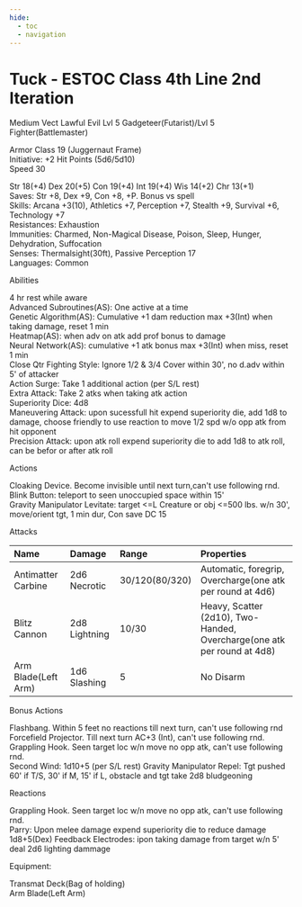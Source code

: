 ```yaml
---
hide:
  - toc
  - navigation
---
```


# Tuck - ESTOC Class 4th Line 2nd Iteration

Medium Vect Lawful Evil Lvl 5 Gadgeteer(Futarist)/Lvl 5 Fighter(Battlemaster)

Armor Class 19 (Juggernaut Frame)<br>
Initiative: +2
Hit Points (5d6/5d10)<br>
Speed 30

Str 18(+4) Dex 20(+5) Con 19(+4) Int 19(+4) Wis 14(+2) Chr 13(+1)<br>
Saves: Str +8, Dex +9, Con +8, +P. Bonus vs spell<br>
Skills: Arcana +3(10), Athletics +7, Perception +7, Stealth +9, Survival +6, Technology +7<br>
Resistances: Exhaustion<br>
Immunities: Charmed, Non-Magical Disease, Poison, Sleep, Hunger, Dehydration, Suffocation<br>
Senses: Thermalsight(30ft), Passive Perception 17<br>
Languages: Common

Abilities

4 hr rest while aware<br>
Advanced Subroutines(AS): One active at a time<br>
Genetic Algorithm(AS): Cumulative +1 dam reduction max +3(Int) when taking damage, reset 1 min<br>
Heatmap(AS): when adv on atk add prof bonus to damage<br>
Neural Network(AS): cumulative +1 atk bonus max +3(Int) when miss, reset 1 min<br>
Close Qtr Fighting Style: Ignore 1/2 & 3/4 Cover within 30', no d.adv within 5' of attacker<br>
Action Surge: Take 1 additional action (per S/L rest)<br>
Extra Attack: Take 2 atks when taking atk action<br>
Superiority Dice: 4d8<br>
Maneuvering Attack: upon sucessfull hit expend superiority die, add 1d8 to damage, choose friendly to use reaction to move 1/2 spd w/o opp atk from hit opponent<br>
Precision Attack: upon atk roll expend superiority die to add 1d8 to atk roll, can be befor or after atk roll<br>

Actions

Cloaking Device. Become invisible until next turn,can't use following rnd.<br>
Blink Button: teleport to seen unoccupied space within 15'<br>
Gravity Manipulator Levitate: target <=L Creature or obj <=500 lbs. w/n 30', move/orient tgt, 1 min dur, Con save DC 15<br>

Attacks

| Name | Damage | Range | Properties |
| :- |:- |:- |:- |
| Antimatter Carbine | 2d6 Necrotic | 30/120(80/320) | Automatic, foregrip, Overcharge(one atk per round at 4d6) |
| Blitz Cannon | 2d8 Lightning | 10/30 | Heavy, Scatter (2d10), Two-Handed, Overcharge(one atk per round at 4d8) |
| Arm Blade(Left Arm) | 1d6 Slashing | 5 | No Disarm |

Bonus Actions

Flashbang. Within 5 feet no reactions till next turn, can't use following rnd<br>
Forcefield Projector. Till next turn AC+3 (Int), can't use following rnd.<br>
Grappling Hook. Seen target loc w/n move no opp atk,  can't use following rnd.<br>
Second Wind: 1d10+5 (per S/L rest)
Gravity Manipulator Repel: Tgt pushed 60' if T/S, 30' if M, 15' if L, obstacle and tgt take 2d8 bludgeoning

Reactions

Grappling Hook. Seen target loc w/n move no opp atk,  can't use following rnd.<br>
Parry: Upon melee damage expend superiority die to reduce damage 1d8+5(Dex)
Feedback Electrodes: ipon taking damage from target w/n 5' deal 2d6 lighting dammage<br>

Equipment:

Transmat Deck(Bag of holding)<br>
Arm Blade(Left Arm)
